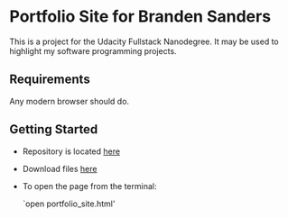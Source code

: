 # Portfolio Site for Branden Sanders

This is a project for the Udacity Fullstack Nanodegree. It may be used to
highlight my software programming projects.

## Requirements
Any modern browser should do.

## Getting Started
* Repository is located [here](https://github.com/colbeezy/portfolio_site)

* Download files [here](https://github.com/colbeezy/portfolio_site/archive/master.zip)

* To open the page from the terminal:

  `open portfolio_site.html'
